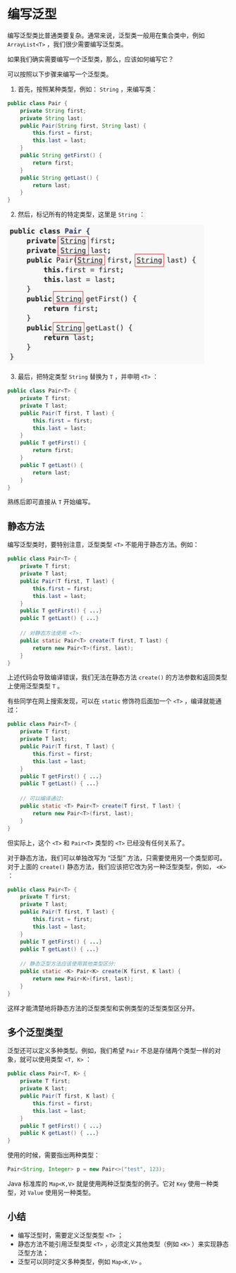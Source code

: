 # **编写泛型**

编写泛型类比普通类要复杂。通常来说，泛型类一般用在集合类中，例如 `ArrayList<T>` ，我们很少需要编写泛型类。

如果我们确实需要编写一个泛型类，那么，应该如何编写它？

可以按照以下步骤来编写一个泛型类。

1. 首先，按照某种类型，例如： `String` ，来编写类：

```java
public class Pair {
    private String first;
    private String last;
    public Pair(String first, String last) {
        this.first = first;
        this.last = last;
    }
    public String getFirst() {
        return first;
    }
    public String getLast() {
        return last;
    }
}
```

2. 然后，标记所有的特定类型，这里是 `String` ：

![20221121143812](assets/20221121143812.png)

3. 最后，把特定类型 `String` 替换为 `T` ，并申明 `<T>` ：

```java
public class Pair<T> {
    private T first;
    private T last;
    public Pair(T first, T last) {
        this.first = first;
        this.last = last;
    }
    public T getFirst() {
        return first;
    }
    public T getLast() {
        return last;
    }
}
```

熟练后即可直接从 `T` 开始编写。



## 静态方法

编写泛型类时，要特别注意，泛型类型 `<T>` 不能用于静态方法。例如：


```java
public class Pair<T> {
    private T first;
    private T last;
    public Pair(T first, T last) {
        this.first = first;
        this.last = last;
    }
    public T getFirst() { ...}
    public T getLast() { ...}

    // 对静态方法使用 <T>:
    public static Pair<T> create(T first, T last) {
        return new Pair<T>(first, last);
    }
}
```

上述代码会导致编译错误，我们无法在静态方法 `create()` 的方法参数和返回类型上使用泛型类型 `T` 。

有些同学在网上搜索发现，可以在 `static` 修饰符后面加一个 `<T>` ，编译就能通过：

```java
public class Pair<T> {
    private T first;
    private T last;
    public Pair(T first, T last) {
        this.first = first;
        this.last = last;
    }
    public T getFirst() { ...}
    public T getLast() { ...}

    // 可以编译通过:
    public static <T> Pair<T> create(T first, T last) {
        return new Pair<T>(first, last);
    }
}
```

但实际上，这个 `<T>` 和 `Pair<T>` 类型的 `<T>` 已经没有任何关系了。

对于静态方法，我们可以单独改写为 “泛型” 方法，只需要使用另一个类型即可。对于上面的 `create()` 静态方法，我们应该把它改为另一种泛型类型，例如， `<K>` ：

```java
public class Pair<T> {
    private T first;
    private T last;
    public Pair(T first, T last) {
        this.first = first;
        this.last = last;
    }
    public T getFirst() { ...}
    public T getLast() { ...}

    // 静态泛型方法应该使用其他类型区分:
    public static <K> Pair<K> create(K first, K last) {
        return new Pair<K>(first, last);
    }
}
```

这样才能清楚地将静态方法的泛型类型和实例类型的泛型类型区分开。



## 多个泛型类型

泛型还可以定义多种类型。例如，我们希望 `Pair` 不总是存储两个类型一样的对象，就可以使用类型 `<T, K>` ：

```java
public class Pair<T, K> {
    private T first;
    private K last;
    public Pair(T first, K last) {
        this.first = first;
        this.last = last;
    }
    public T getFirst() { ...}
    public K getLast() { ...}
}
```

使用的时候，需要指出两种类型：

```java
Pair<String, Integer> p = new Pair<>("test", 123);
```

Java 标准库的 `Map<K,V>` 就是使用两种泛型类型的例子。它对 `Key` 使用一种类型，对 `Value` 使用另一种类型。


## 小结

- 编写泛型时，需要定义泛型类型 `<T>` ；
- 静态方法不能引用泛型类型 `<T>` ，必须定义其他类型（例如 `<K>` ）来实现静态泛型方法；
- 泛型可以同时定义多种类型，例如 `Map<K,V>` 。

